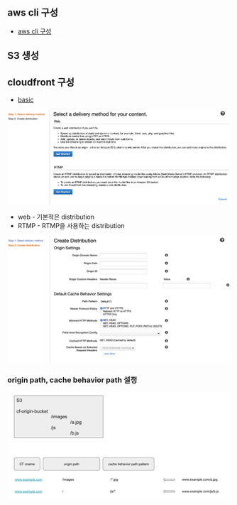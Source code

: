 ## aws cli 구성

* [aws cli 구성](./etc/aws-cli.md)

## S3 생성

## cloudfront 구성

* [basic](./etc/aws.md)

![cloudfront1](./etc/images/cloudfront1.png)

* web - 기본적은 distribution
* RTMP - RTMP을 사용하는 distribution

![cloudfront2](./etc/images/cloudfront2.png)

### origin path, cache behavior path 설정

![cloudfront-path](./etc/images/cloudfront-path.png)